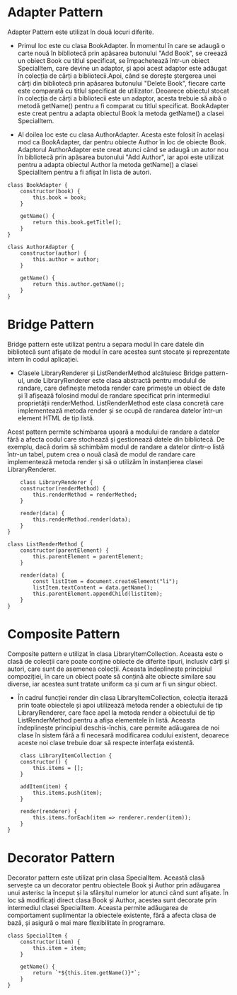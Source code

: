 # Adapter Pattern
Adapter Pattern este utilizat în două locuri diferite.

- Primul loc este cu clasa BookAdapter. În momentul în care se adaugă o carte nouă în bibliotecă prin apăsarea butonului "Add Book", se creează un obiect Book cu titlul specificat, se împachetează într-un obiect SpecialItem, care devine un adaptor, și apoi acest adaptor este adăugat în colecția de cărți a bibliotecii.Apoi, când se dorește ștergerea unei cărți din bibliotecă prin apăsarea butonului "Delete Book", fiecare carte este comparată cu titlul specificat de utilizator. Deoarece obiectul stocat în colecția de cărți a bibliotecii este un adaptor, acesta trebuie să aibă o metodă getName() pentru a fi comparat cu titlul specificat. BookAdapter este creat pentru a adapta obiectul Book la metoda getName() a clasei SpecialItem.

- Al doilea loc este cu clasa AuthorAdapter. Acesta este folosit în același mod ca BookAdapter, dar pentru obiecte Author în loc de obiecte Book. Adaptorul AuthorAdapter este creat atunci când se adaugă un autor nou în bibliotecă prin apăsarea butonului "Add Author", iar apoi este utilizat pentru a adapta obiectul Author la metoda getName() a clasei SpecialItem pentru a fi afișat în lista de autori.
```
class BookAdapter {
    constructor(book) {
        this.book = book;
    }

    getName() {
        return this.book.getTitle();
    }
}

class AuthorAdapter {
    constructor(author) {
        this.author = author;
    }

    getName() {
        return this.author.getName();
    }
}
```
# Bridge Pattern
Bridge pattern este utilizat pentru a separa modul în care datele din bibliotecă sunt afișate de modul în care acestea sunt stocate și reprezentate intern în codul aplicației.

* Clasele LibraryRenderer și ListRenderMethod alcătuiesc Bridge pattern-ul, unde LibraryRenderer este clasa abstractă pentru modulul de randare, care definește metoda render care primește un obiect de date și îl afișează folosind modul de randare specificat prin intermediul proprietății renderMethod. ListRenderMethod este clasa concretă care implementează metoda render și se ocupă de randarea datelor într-un element HTML de tip listă.

Acest pattern permite schimbarea ușoară a modului de randare a datelor fără a afecta codul care stochează și gestionează datele din bibliotecă. De exemplu, dacă dorim să schimbăm modul de randare a datelor dintr-o listă într-un tabel, putem crea o nouă clasă de modul de randare care implementează metoda render și să o utilizăm în instanțierea clasei LibraryRenderer.
```
	class LibraryRenderer {
    constructor(renderMethod) {
        this.renderMethod = renderMethod;
    }

    render(data) {
        this.renderMethod.render(data);
    }
}

class ListRenderMethod {
    constructor(parentElement) {
        this.parentElement = parentElement;
    }

    render(data) {
        const listItem = document.createElement("li");
        listItem.textContent = data.getName();
        this.parentElement.appendChild(listItem);
    }
}
```
# Composite Pattern
Composite pattern e utilizat în clasa LibraryItemCollection. Aceasta este o clasă de colecții care poate conține obiecte de diferite tipuri, inclusiv cărți și autori, care sunt de asemenea colecții. Aceasta îndeplinește principiul compoziției, în care un obiect poate să conțină alte obiecte similare sau diverse, iar acestea sunt tratate uniform ca și cum ar fi un singur obiect.
	
* În cadrul funcției render din clasa LibraryItemCollection, colecția iterază prin toate obiectele și apoi utilizează metoda render a obiectului de tip LibraryRenderer, care face apel la metoda render a obiectului de tip ListRenderMethod pentru a afișa elementele în listă. Aceasta îndeplinește principiul deschis-închis, care permite adăugarea de noi clase în sistem fără a fi necesară modificarea codului existent, deoarece aceste noi clase trebuie doar să respecte interfața existentă.
```
	class LibraryItemCollection {
    constructor() {
        this.items = [];
    }

    addItem(item) {
        this.items.push(item);
    }

    render(renderer) {
        this.items.forEach(item => renderer.render(item));
    }
}
```

# Decorator Pattern
Decorator pattern este utilizat prin clasa SpecialItem. Această clasă servește ca un decorator pentru obiectele Book și Author prin adăugarea unui asterisc la început și la sfârșitul numelor lor atunci când sunt afișate. În loc să modificați direct clasa Book și Author, acestea sunt decorate prin intermediul clasei SpecialItem. Aceasta permite adăugarea de comportament suplimentar la obiectele existente, fără a afecta clasa de bază, și asigură o mai mare flexibilitate în programare.
```
class SpecialItem {
    constructor(item) {
        this.item = item;
    }

    getName() {
        return `*${this.item.getName()}*`;
    }
}
```